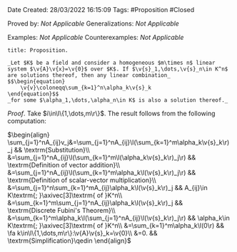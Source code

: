 <br />
<br />

Date Created: 28/03/2022 16:15:09
Tags: #Proposition #Closed 

Proved by: _Not Applicable_
Generalizations: _Not Applicable_

Examples: _Not Applicable_
Counterexamples: _Not Applicable_

``` ad-Proposition
title: Proposition.

_Let $K$ be a field and consider a homogeneous $m\times n$ linear system $\v{A}\v{x}=\v{0}$ over $K$. If $\v{s}_1,\dots,\v{s}_n\in K^n$ are solutions thereof, then any linear combination_
$$\begin{equation}
    \v{v}\coloneqq\sum_{k=1}^n\alpha_k\v{s}_k
\end{equation}$$
_for some $\alpha_1,\dots,\alpha_n\in K$ is also a solution thereof._

```

_Proof_. Take $i\in\l\{1,\dots,m\r\}$. The result follows from the following computation:

$\begin{align}
    \sum_{j=1}^nA_{ij}v_j&=\sum_{j=1}^nA_{ij}\l(\sum_{k=1}^m\alpha_k\v{s}_k\r)_j && \textrm{Substitution}\\
    &=\sum_{j=1}^nA_{ij}\l(\sum_{k=1}^m\l(\alpha_k\v{s}_k\r)_j\r) && \textrm{Definition of vector addition}\\
    &=\sum_{j=1}^nA_{ij}\l(\sum_{k=1}^m\alpha_k\l(\v{s}_k\r)_j\r) && \textrm{Definition of scalar-vector multiplication}\\
    &=\sum_{j=1}^n\sum_{k=1}^mA_{ij}\alpha_k\l(\v{s}_k\r)_j && A_{ij}\in K\textrm{; }\axivec[3]\textrm{ of }K^n\\
    &=\sum_{k=1}^m\sum_{j=1}^nA_{ij}\alpha_k\l(\v{s}_k\r)_j && \textrm{Discrete Fubini's Theorem}\\
    &=\sum_{k=1}^m\alpha_k\l(\sum_{j=1}^nA_{ij}\l(\v{s}_k\r)_j\r) && \alpha_k\in K\textrm{; }\axivec[3]\textrm{ of }K^n\\
    &=\sum_{k=1}^m\alpha_k\l(0\r) && \fa k\in\l\{1,\dots,m\r\}:\v{A}\v{s}_k=\v{0}\\
    &=0. && \textrm{Simplification}\qedin
\end{align}$
